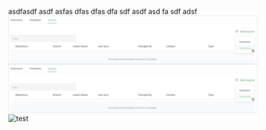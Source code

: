asdfasdf
asdf
asfas
dfas
dfas
dfa
sdf
asdf
asd
fa
sdf
adsf
<img src="https://github.com/RjSH1/resources_test/blob/master/add_template_source_6.png"
     alt="Markdown Monster icon"
     style="float: left; margin-right: 10px;" />

![test](https://github.com/RjSH1/resources_test/blob/master/add_template_source_6.png)
![test](/master/add_template_source_6.png)

